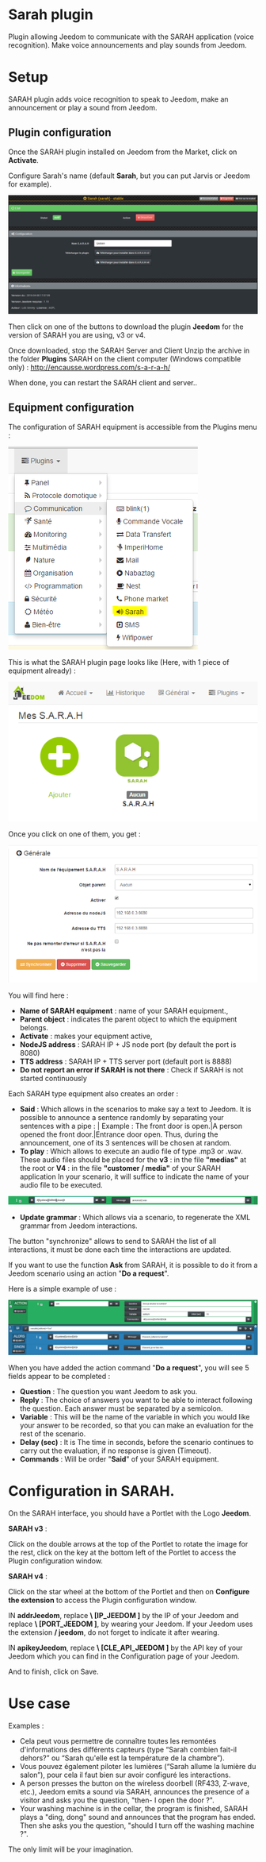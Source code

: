 # Sarah plugin

Plugin allowing Jeedom to communicate with the SARAH application (voice recognition). Make voice announcements and play sounds from Jeedom.

# Setup 

SARAH plugin adds voice recognition to speak to Jeedom, make an announcement or play a sound from Jeedom.

## Plugin configuration 

Once the SARAH plugin installed on Jeedom from the Market, click on **Activate**.

Configure Sarah's name (default **Sarah**, but you can put Jarvis or Jeedom for example).

![sarah1](./images/sarah1.PNG)

Then click on one of the buttons to download the plugin **Jeedom** for the version of SARAH you are using, v3 or v4.

Once downloaded, stop the SARAH Server and Client Unzip the archive in the folder **Plugins** SARAH on the client computer (Windows compatible only) :
<http://encausse.wordpress.com/s-a-r-a-h/>

When done, you can restart the SARAH client and server..

## Equipment configuration 

The configuration of SARAH equipment is accessible from the Plugins menu :

![sarah2](./images/sarah2.PNG)

This is what the SARAH plugin page looks like (Here, with 1 piece of equipment already) :

![sarah3](./images/sarah3.PNG)

Once you click on one of them, you get :

![sarah4](./images/sarah4.PNG)

You will find here :

-   **Name of SARAH equipment** : name of your SARAH equipment.,
-   **Parent object** : indicates the parent object to which the equipment belongs.
-   **Activate** : makes your equipment active,
-   **NodeJS address** : SARAH IP + JS node port (by default the port is 8080)
-   **TTS address** : SARAH IP + TTS server port (default port is 8888)
-   **Do not report an error if SARAH is not there** : Check if SARAH is not started continuously

Each SARAH type equipment also creates an order :

-   **Said** : Which allows in the scenarios to make say a text to Jeedom. It is possible to announce a sentence randomly by separating your sentences with a pipe : | Example : The front door is open.|A person opened the front door.|Entrance door open. Thus, during the announcement, one of its 3 sentences will be chosen at random.
-   **To play** : Which allows to execute an audio file of type .mp3 or .wav. These audio files should be placed for the **v3** : in the file **"medias"** at the root or **V4** : in the file **"customer / media"** of your SARAH application In your scenario, it will suffice to indicate the name of your audio file to be executed.

![sarah5](./images/sarah5.PNG)

-   **Update grammar** : Which allows via a scenario, to regenerate the XML grammar from Jeedom interactions.

The button "synchronize" allows to send to SARAH the list of all interactions, it must be done each time the interactions are updated.

If you want to use the function **Ask** from SARAH, it is possible to do it from a Jeedom scenario using an action "**Do a request**".

Here is a simple example of use :

![sarah6](./images/sarah6.PNG)

When you have added the action command "**Do a request**", you will see 5 fields appear to be completed :

-   **Question** : The question you want Jeedom to ask you.
-   **Reply** : The choice of answers you want to be able to interact following the question. Each answer must be separated by a semicolon.
-   **Variable** : This will be the name of the variable in which you would like your answer to be recorded, so that you can make an evaluation for the rest of the scenario.
-   **Delay (sec)** : It is The time in seconds, before the scenario continues to carry out the evaluation, if no response is given (Timeout).
-   **Commands** : Will be order "**Said**" of your SARAH equipment.

# Configuration in SARAH. 

On the SARAH interface, you should have a Portlet with the Logo **Jeedom**.

**SARAH v3** :

Click on the double arrows at the top of the Portlet to rotate the image for the rest, click on the key at the bottom left of the Portlet to access the Plugin configuration window.

**SARAH v4** :

Click on the star wheel at the bottom of the Portlet and then on **Configure the extension** to access the Plugin configuration window.

IN **addrJeedom**, replace **\ [IP\_JEEDOM \]** by the IP of your Jeedom and replace **\ [PORT\_JEEDOM \]**, by wearing your Jeedom. If your Jeedom uses the extension **/ jeedom**, do not forget to indicate it after wearing.

IN **apikeyJeedom**, replace **\ [CLE\_API\_JEEDOM \]** by the API key of your Jeedom which you can find in the Configuration page of your Jeedom.

And to finish, click on Save.

# Use case 

Examples :

-   Cela peut vous permettre de connaître toutes les remontées d'informations des différents capteurs (type “Sarah combien fait-il dehors?” ou “Sarah qu'elle est la température de la chambre”).
-   Vous pouvez également piloter les lumières (“Sarah allume la lumière du salon”), pour cela il faut bien sur avoir configuré les interactions.
-   A person presses the button on the wireless doorbell (RF433, Z-wave, etc.), Jeedom emits a sound via SARAH, announces the presence of a visitor and asks you the question, "then- I open the door ?".
-   Your washing machine is in the cellar, the program is finished, SARAH plays a "ding, dong" sound and announces that the program has ended. Then she asks you the question, "should I turn off the washing machine ?".

The only limit will be your imagination.
